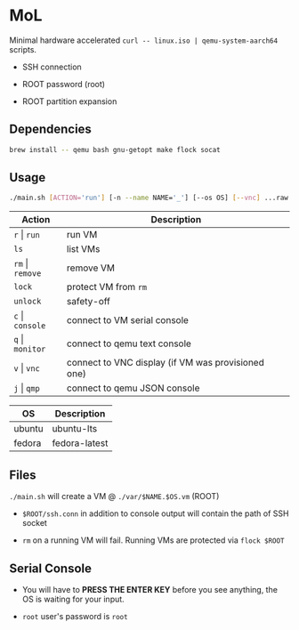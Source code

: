 # MoL

Minimal hardware accelerated `curl -- linux.iso | qemu-system-aarch64` scripts.

- SSH connection

- ROOT password (root)

- ROOT partition expansion

## Dependencies

```bash
brew install -- qemu bash gnu-getopt make flock socat
```

## Usage

```bash
./main.sh [ACTION='run'] [-n --name NAME='_'] [--os OS] [--vnc] ...raw qemu args
```

| Action           | Description                                        |
| ---------------- | -------------------------------------------------- |
| `r` \| `run`     | run VM                                             |
| `ls`             | list VMs                                           |
| `rm` \| `remove` | remove VM                                          |
| `lock`           | protect VM from `rm`                               |
| `unlock`         | safety-off                                         |
| `c` \| `console` | connect to VM serial console                       |
| `q` \| `monitor` | connect to qemu text console                       |
| `v` \| `vnc`     | connect to VNC display (if VM was provisioned one) |
| `j` \| `qmp`     | connect to qemu JSON console                       |

| OS     | Description   |
| ------ | ------------- |
| ubuntu | ubuntu-lts    |
| fedora | fedora-latest |

## Files

`./main.sh` will create a VM @ `./var/$NAME.$OS.vm` (ROOT)

- `$ROOT/ssh.conn` in addition to console output will contain the path of SSH socket

- `rm` on a running VM will fail. Running VMs are protected via `flock $ROOT`

## Serial Console

- You will have to **PRESS THE ENTER KEY** before you see anything, the OS is waiting for your input.

- `root` user's password is `root`
